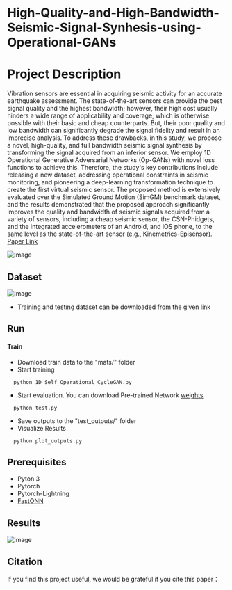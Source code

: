 # High-Quality-and-High-Bandwidth-Seismic-Signal-Synhesis-using-Operational-GANs



# Project Description

Vibration sensors are essential in acquiring seismic activity for an accurate earthquake assessment. The state-of-the-art sensors can provide the best signal quality and the highest bandwidth; however, their high cost usually hinders a wide range of applicability and coverage, which is otherwise possible with their basic and cheap counterparts. But, their poor quality and low bandwidth can significantly degrade the signal fidelity and result in an imprecise analysis. To address these drawbacks, in this study, we propose a novel, high-quality, and full bandwidth seismic signal synthesis by transforming the signal acquired from an inferior sensor. We employ 1D Operational Generative Adversarial Networks (Op-GANs) with novel loss functions to achieve this. Therefore, the study's key contributions include releasing a new dataset, addressing operational constraints in seismic monitoring, and pioneering a deep-learning transformation technique to create the first virtual seismic sensor. The proposed method is extensively evaluated over the Simulated Ground Motion (SimGM) benchmark dataset, and the results demonstrated that the proposed approach significantly improves the quality and bandwidth of seismic signals acquired from a variety of sensors, including a cheap seismic sensor, the CSN-Phidgets, and the integrated accelerometers of an Android, and iOS phone, to the same level as the state-of-the-art sensor (e.g., Kinemetrics-Episensor). 
[Paper Link](https://arxiv.org/abs/2202.00589)

![image](https://github.com/OzerCanDevecioglu/High-Quality-and-High-Bandwidth-Seismic-Signal-Synhesis-using-Operational-GANs/assets/98646583/8c514e9f-5a92-45b3-9e8d-72cafb6d8d8f)

## Dataset
![image](https://github.com/OzerCanDevecioglu/High-Quality-and-High-Bandwidth-Seismic-Signal-Synhesis-using-Operational-GANs/assets/98646583/997b794b-6185-4239-b72e-c64b8f8bcd19)

- Training and testıng dataset can be downloaded from the given [link](https://drive.google.com/drive/folders/1XScA_USC8ewJ9uGVBQfCC4KvxUbwi4qp?usp=sharing)
## Run

#### Train
- Download train data to the "mats/" folder
- Start training
```http
  python 1D_Self_Operational_CycleGAN.py
```
- Start evaluation. You can download Pre-trained Network [weights](https://drive.google.com/drive/folders/1ezrWa6A69H5ccNV1y2hb_GuyLsmEk1ff?usp=sharing)
```http
  python test.py
```
- Save outputs to the "test_outputs/" folder 
- Visualize Results
```http
  python plot_outputs.py
```
## Prerequisites
- Pyton 3
- Pytorch
- Pytorch-Lightning
- [FastONN](https://github.com/junaidmalik09/fastonn) 


  
## Results

![image](https://github.com/OzerCanDevecioglu/High-Quality-and-High-Bandwidth-Seismic-Signal-Synhesis-using-Operational-GANs/assets/98646583/483ff2c8-f3cc-4bb6-8677-3dcbf85f7525)




  
## Citation
If you find this project useful, we would be grateful if you cite this paper：

```http
```
